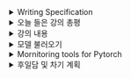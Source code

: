 <details>
<summary>Writing Specification</summary>
<div markdown="1">

>Date : 22.01.27
>
>강좌 분류 : Pytorch
>
>>강좌 번호 : 6
>>
>>제목 : 모델 불러오기
>
>>강좌 번호 : 7
>>
>>제목 : Mornitoring tools for Pytorch

</div>
</details>

<details>
<summary>오늘 들은 강의 총평</summary>
<div markdown="1">

오늘 들은 두 강좌 내용은, 뭔가 현업에서 더 많이 쓰이는 내용으로 구성되었다.

듣고 정리는 다 해두었지만, 과제가 급해서 일단 우선 순위에서 멀어진 감은 있다.

Transfer learning, 지겹도록 많이 써보았다.

Early stopping과 연계하여 사용하면 전혀 다른 데이터셋에서 학습시켜도 금방 목표 성능을 추종한다.

꽤 유용한 기술이고, 덕분에 연구나 개발에서 진척을 빠르게 보일 수 있게 된 기술이다.

신경망의 학습 과정을 관리하는 것은 중요한 일이다.

분명 logging과도 관련이 있는 개념이겠지만, 그것보다 더 많은 정보를 Tensorboard를 통해 얻을 수 있다.

나는 Tensorboard를 활용하기보단 print와 log에 조금 더 의존한 경향이 있는데,

Tensorboard나 W and B를 쓰게 된다면 그 쪽을 활용하는 것을 익혀보는 게 좋을 듯 하다.

</div>
</details>

<details>
<summary>강의 내용</summary>
<div markdown="1">

</div>
</details>

<details>
<summary>모델 불러오기</summary>
<div markdown="1">

Transfer Learning : 다른 데이터셋으로 만든 모델을 현재 데이터셋에 적용 학습시킴

케이스 별로 다르겠지만, Learning rate 등의 학습과 관련된 파라미터를 조절하며 학습시키는 경우가 있고,

Backbone의 일부 가중치를 업데이트하지 않는 방법(Freezing)을 사용하여 학습시킨다.

둘 다 쓰는 경우도 있다. 양자택일적 옵션은 아니라는 이야기.

사실 성능만 잘 나오면 되니까 그 건 문제가 되는 것이 아니다.

실제로 해보면 케이스 바이 케이스겠지만 성능은 진짜 만족할만큼 나오는 경우도 있다.


</div>
</details>

</div>
</details>

<details>
<summary>Mornitoring tools for Pytorch</summary>
<div markdown="1">

Tensorboard : Tensorflow의 프로젝트에서 시작되었지만, 대부분의 프레임워크가 사용하는 시각화 도구

Tensorboard를 기록하기 위한 폴더에 SummaryWriter 객체를 불러
> 1. scarlar : 지표 등 상수값의 연속을 표시
>
> 2. graph : 모델의 Computational Graph를 표시
> 
> 3. histogram : Weight 등의 분포를 표시
> 
> 4. Image/Text : 예측 값과 실제 값을 표시
> 
> 5. mesh : 3D 형태의 데이터를 표시

원하는 정보를 기록(writer.add_{}) 후 Tensorboard를 사용한다.

Weight and Bias : W and B라고도 하며 MLOps의 대표적인 툴로 협업/버전 관리/Logging을 지원

웹에 가입하고 프로젝트를 만든 다음

저장하려는 정보를 Dictionary 형태로 Configuration에 물려준 뒤에

wandb.init(project={프로젝트명},config={딕셔너리명})을 물려준 다음

wandb.log({configuration:{실제변수}, ...})을 이용해 기록하면 웹에서 확인할 수 있는 도구

</div>
</details>

</div>
</details>

<details>
<summary>후일담 및 차기 계획</summary>
<div markdown="1">

요 근래 할 일이 갑자기 늘어서, 복잡하다.

순서를 정하고 일을 처리해야 하는데, 순서를 정하면 다시 급한 일이 생긴다.

슬슬 행정 시즌이라 그런가.

기숙사 방도 빼야하는데 말이지.

차기 계획

1. 심화 과제 풀어보기

2. 미진했던 학습내용 정리하기

3. 8~10강 강의 듣기

4. Notion 최종 정리 준비하기

</div>
</details>

